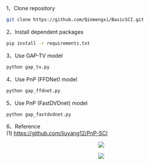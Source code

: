 1、Clone repository  
```bash  
git clone https://github.com/Qinmengxi/BasicSCI.git  
```  

2、Install dependent packages
```bash  
pip install -r requirements.txt  
```  

3、Use GAP-TV model
```bash  
python gap_tv.py 
```  

4、Use PnP (FFDNet) model
```bash  
python gap_ffdnet.py
```  

5、Use PnP (FastDVDnet) model
```bash  
python gap_fastdvdnet.py
```  

6、Reference  
(1) https://github.com/liuyang12/PnP-SCI  


<p align="center">
<img src="https://github.com/liuyang12/PnP-SCI_python/blob/master/results/video/pnpsci_midscale_bosphorus.gif?raw=true">
</p>


<p align="center">
<img src="https://github.com/liuyang12/PnP-SCI_python/blob/master/results/video/pnpsci_midscale_shakendry.gif?raw=true">
</p>